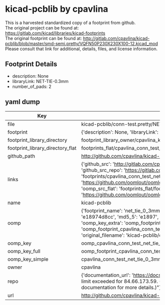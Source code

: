 # kicad-pcblib by cpavlina  
This is a harvested standardized copy of a footprint from github.  
The original project can be found at:  
https://gitlab.com/kicad/libraries/kicad-footprints  
The original footprint can be found at:
http://gitlab.com/cpavlina/kicad-pcblib/blob/master/smd-semi.pretty/VQFN50P230X230X100-12.kicad_mod
Please consult that link for additional, details, files, and license information.  
## Footprint Details
* description: None  
* libraryLink: NET-TIE-0.3mm  
* number_of_pads: 2  
## yaml dump  
| Key | Value |  
| --- | --- |  
| file | kicad-pcblib/conn-test.pretty/NET-TIE-0.3mm.kicad_mod |  
| footprint | {'description': None, 'libraryLink': 'NET-TIE-0.3mm', 'number_of_pads': 2} |  
| footprint_library_directory | footprint_library_owner/cpavlina_kicad-pcblib |  
| footprint_library_directory_flat | footprints_flat/cpavlina_conn_test_net_tie_0_3mm/working |  
| github_path | http://github.com/cpavlina/kicad-pcblib/blob/master/conn-test.pretty/NET-TIE-0.3mm.kicad_mod |  
| links | {'github_src': 'http://gitlab.com/cpavlina/kicad-pcblib/blob/master/smd-semi.pretty/VQFN50P230X230X100-12.kicad_mod', 'github_src_repo': 'https://gitlab.com/kicad/libraries/kicad-footprints', 'oomp_bot': 'footprints/cpavlina_conn_test_net_tie_0_3mm/working', 'oomp_bot_github': 'https://github.com/oomlout/oomlout_oomp_footprint_bot/tree/main/footprints/cpavlina_conn_test_net_tie_0_3mm/working', 'oomp_src_flat': 'footprints_flat/footprints_flat/cpavlina_conn_test_net_tie_0_3mm/working', 'oomp_src_flat_github': 'https://github.com/oomlout/oomlout_oomp_footprint_src/tree/main/footprints_flat/cpavlina_conn_test_net_tie_0_3mm/working'} |  
| name | kicad-pcblib |  
| oomp | {'footprint_name': 'net_tie_0_3mm', 'library_name': 'conn_test', 'md5': 'e18974d8ccc1e2cc6846f66270af9f0a', 'md5_10': 'e18974d8cc', 'md5_5': 'e1897', 'md5_6': 'e18974', 'oomp_key': 'oomp_cpavlina_conn_test_net_tie_0_3mm', 'oomp_key_extra': 'oomp_footprint_cpavlina_conn_test_net_tie_0_3mm', 'oomp_key_full': 'oomp_footprint_cpavlina_conn_test_net_tie_0_3mm_e18974', 'oomp_key_simple': 'cpavlina_conn_test_net_tie_0_3mm', 'original_filename': 'kicad-pcblib/conn-test.pretty/NET-TIE-0.3mm.kicad_mod', 'owner_name': 'cpavlina'} |  
| oomp_key | oomp_cpavlina_conn_test_net_tie_0_3mm |  
| oomp_key_full | oomp_footprint_cpavlina_conn_test_net_tie_0_3mm |  
| oomp_key_simple | cpavlina_conn_test_net_tie_0_3mm |  
| owner | cpavlina |  
| repo | {'documentation_url': 'https://docs.github.com/rest/overview/resources-in-the-rest-api#rate-limiting', 'message': "API rate limit exceeded for 84.66.173.59. (But here's the good news: Authenticated requests get a higher rate limit. Check out the documentation for more details.)"} |  
| url | http://github.com/cpavlina/kicad-pcblib |  

